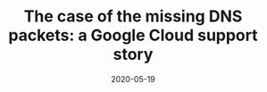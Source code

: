 ---
title: "The case of the missing DNS packets: a Google Cloud support story"
date: "2020-05-19"
link: "https://cloud.google.com/blog/topics/inside-google-cloud/google-cloud-support-engineer-solves-a-tough-dns-case"
---